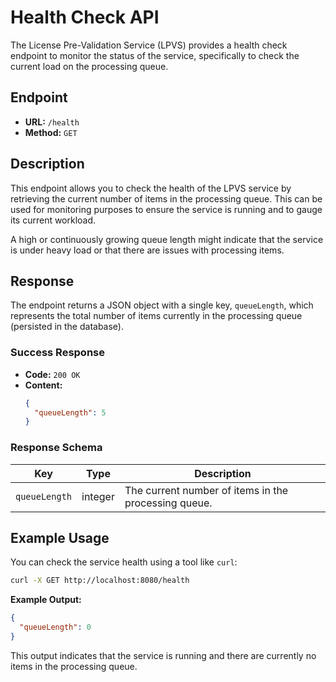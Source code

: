 # Health Check API

The License Pre-Validation Service (LPVS) provides a health check endpoint to monitor the status of the service, specifically to check the current load on the processing queue.

## Endpoint

- **URL:** `/health`
- **Method:** `GET`

## Description

This endpoint allows you to check the health of the LPVS service by retrieving the current number of items in the processing queue. This can be used for monitoring purposes to ensure the service is running and to gauge its current workload.

A high or continuously growing queue length might indicate that the service is under heavy load or that there are issues with processing items.

## Response

The endpoint returns a JSON object with a single key, `queueLength`, which represents the total number of items currently in the processing queue (persisted in the database).

### Success Response

- **Code:** `200 OK`
- **Content:**
  ```json
  {
    "queueLength": 5
  }
  ```

### Response Schema

| Key         | Type   | Description                                      |
|-------------|--------|--------------------------------------------------|
| `queueLength` | integer| The current number of items in the processing queue. |

## Example Usage

You can check the service health using a tool like `curl`:

```bash
curl -X GET http://localhost:8080/health
```

**Example Output:**

```json
{
  "queueLength": 0
}
```

This output indicates that the service is running and there are currently no items in the processing queue.
